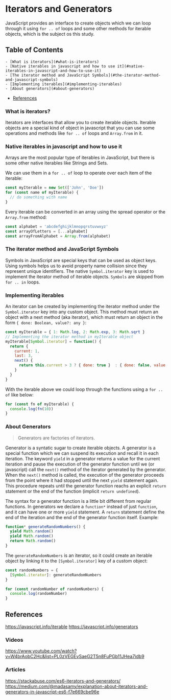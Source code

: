 # Iterators and Generators

JavaScript provides an interface to create objects which we can loop through it using `for .. of` loops and some other methods for iterable objects, which is the subject os this study.

## Table of Contents

    - [What is iterators](#what-is-iterators)
    - [Native iterables in javascript and how to use it](#native-iterables-in-javascript-and-how-to-use-it) 
    - [The iterator method and JavaScript Symbols](#the-iterator-method-and-javascript-symbols)
    - [Implementing iterables](#implementing-iterables)
    - [About generators](#about-generators)
  - [References](#references)

### What is iterators?

Iterators are interfaces that allow you to create iterable objects. Iterable objects are a special kind of object in javascript that you can use some operations and methods like `for .. of` loops and `Array.from` in it.

### Native iterables in javascript and how to use it

Arrays are the most popular type of iterables in JavaScript, but there is some other native iterables like Strings and Sets. 

We can use them in a `for .. of` loop to operate over each item of the iterable:

```js
const myIterable = new Set(['John', 'Doe'])
for (const name of myIterable) {
  // do something with name
}
```

Every iterable can be converted in an array using the spread operator or the `Array.from` method:

```js
const alphabet = 'abcdefghijklmnopqrstuvwxyz'
const arrayOfLetters = [...alphabet]
const arrayFromAlphabet = Array.from(alphabet) 
```

### The iterator method and JavaScript Symbols

Symbols in JavaScript are special keys that can be used as object keys. Using symbols helps us to avoid property name collision since they represent unique identifiers. The native `Symbol.iterator` key is used to implement the iterator method of iterable objects. `Symbols` are skipped from `for .. in` loops.

### Implementing iterables

An iterator can be created by implementing the iterator method under the `Symbol.iterator` key into any custom object. This method must return an object with a next method (aka iterator), which must return an object in the form `{ done: Boolean, value?: any }`:

```js
const myIterable = { 1: Math.log, 2: Math.exp, 3: Math.sqrt }
// Implementing the iterator method in myIterable object
myIterable[Symbol.iterator] = function() {
  return {
    current: 1,
    last: 3,
    next() {
      return this.current > 3 ? { done: true }  : { done: false, value: myIterable[this.current++] }
    }
  }
}
```

With the iterable above we could loop through the functions using a `for .. of` like below:

```js
for (const fn of myIterable) {
  console.log(fn(10))
}
```

### About Generators

> Generators are factories of iterators.

Generator is a syntatic sugar to create iterable objects. A generator is a special function which we can suspend its execution and recall it in each iteration. The keyword `yield` in a generator returns a value for the current iteration and pause the execution of the generator function until we (or javascript) call the `next()` method of the iterator generated by the generator. When the `next()` method is called, the execution of the generator proceeds from the point where it had stopped until the next `yield` statement again. This procedure repeats until the generator function reachs an explicit `return` statement or the end of the function (implicit `return undefined`).

The syntax for a generator function is a little bit different from regular functions. In generators we declare a `function*` instead of just `function`, and it can have one or more `yield` statement. A `return` statement define the end of the iteration and the end of the generator function itself. Example:

```js
function* generateRandomNumbers() {
  yield Math.random()
  yield Math.random()
  return Math.random()
}
```

The `generateRandomNumbers` is an iterator, so it could create an iterable object by linking it to the `[Symbol.iterator]` key of a custom object:

```js
const randomNumbers = {
  [Symbol.iterator]: generateRandomNumbers
}

for (const randomNumber of randomNumbers) {
  console.log(randomNumber)
}
```

## References

https://javascript.info/iterable
https://javascript.info/generators

### Videos

https://www.youtube.com/watch?v=W4brAobC2Hc&list=PL0zVEGEvSaeG2T5n8FuPGb11JHea7idb9

### Articles

https://stackabuse.com/es6-iterators-and-generators/
https://medium.com/@madasamy/explanation-about-iterators-and-generators-in-javascript-es6-f7e669cbe96e
